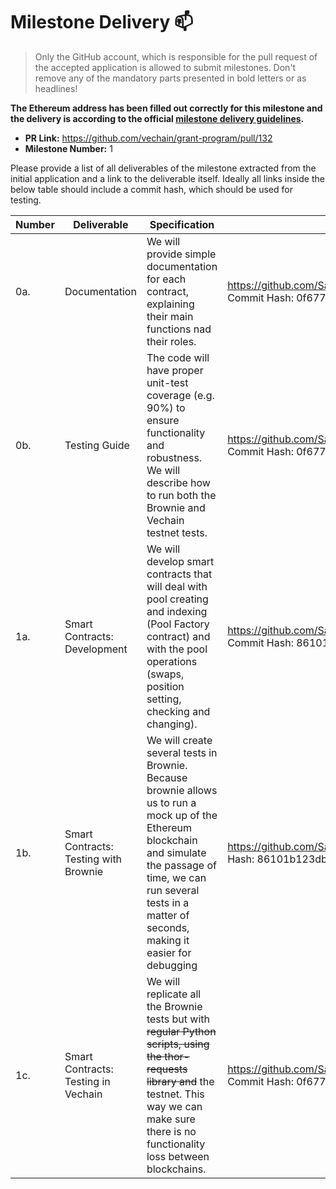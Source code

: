 # Milestone Delivery :mailbox:

> Only the GitHub account, which is responsible for the pull request of the accepted application is allowed to submit milestones. Don't remove any of the mandatory parts presented in bold letters or as headlines!

**The Ethereum address has been filled out correctly for this milestone and the delivery is according to the official [milestone delivery guidelines](../).**

- **PR Link:** https://github.com/vechain/grant-program/pull/132
- **Milestone Number:** 1

Please provide a list of all deliverables of the milestone extracted from the initial application and a link to the deliverable itself. Ideally all links inside the below table should include a commit hash, which should be used for testing.

| Number | Deliverable                           | Specification                                                                                                                                                                                                                    | Link                                                                                                                  |
| ------ | ------------------------------------- | -------------------------------------------------------------------------------------------------------------------------------------------------------------------------------------------------------------------------------- | --------------------------------------------------------------------------------------------------------------------- |
| 0a.    | Documentation                         | We will provide simple documentation for each contract, explaining their main functions nad their roles.                                                                                                                         | https://github.com/SayNode/FondueSwap/tree/master/documentation Commit Hash: 0f67785c83fdb3036d69b66403561ad353c92af1 |
| 0b.    | Testing Guide                         | The code will have proper unit-test coverage (e.g. 90%) to ensure functionality and robustness. We will describe how to run both the Brownie and Vechain testnet tests.                                                          | https://github.com/SayNode/FondueSwap/tree/master/documentation Commit Hash: 0f67785c83fdb3036d69b66403561ad353c92af1 |
| 1a.    | Smart Contracts: Development          | We will develop smart contracts that will deal with pool creating and indexing (Pool Factory contract) and with the pool operations (swaps, position setting, checking and changing).                                            | https://github.com/SayNode/FondueSwap/tree/master/contracts Commit Hash: 86101b123dbb2dc0f7360f88fc49295469e0a5f4     |
| 1b.    | Smart Contracts: Testing with Brownie | We will create several tests in Brownie. Because brownie allows us to run a mock up of the Ethereum blockchain and simulate the passage of time, we can run several tests in a matter of seconds, making it easier for debugging | https://github.com/SayNode/FondueSwap/tree/master/tests Commit Hash: 86101b123dbb2dc0f7360f88fc49295469e0a5f4         |
| 1c.    | Smart Contracts: Testing in Vechain   | We will replicate all the Brownie tests but with <s>regular Python scripts, using the thor-requests library and</s> the testnet. This way we can make sure there is no functionality loss between blockchains.                   | https://github.com/SayNode/FondueSwap/tree/master/tests_vechain Commit Hash: 0f67785c83fdb3036d69b66403561ad353c92af1 |
